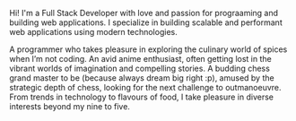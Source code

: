 Hi! I'm a Full Stack Developer with love and passion for prograaming and building web applications. I specialize in building scalable and performant web applications using modern technologies.

A programmer who takes pleasure in exploring the culinary world of spices when I’m not coding. An avid anime enthusiast, often getting lost in the vibrant worlds of imagination and compelling stories. A budding chess grand master to be (because always dream big right :p), amused by the strategic depth of chess, looking for the next challenge to outmanoeuvre. From trends in technology to flavours of food, I take pleasure in diverse interests beyond my nine to five.
